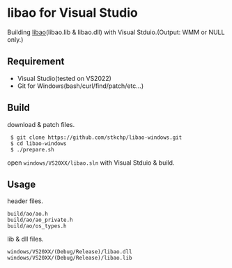 # libao for Visual Studio

Building [libao](https://www.xiph.org/ao/)(libao.lib & libao.dll) with Visual Stduio.(Output: WMM or NULL only.)

## Requirement

- Visual Studio(tested on VS2022)
- Git for Windows(bash/curl/find/patch/etc...)


## Build

download & patch files.

```.text
 $ git clone https://github.com/stkchp/libao-windows.git
 $ cd libao-windows
 $ ./prepare.sh
```

open `windows/VS20XX/libao.sln` with Visual Stduio & build.


## Usage

header files.

```.text
build/ao/ao.h
build/ao/ao_private.h
build/ao/os_types.h
```

lib & dll files.

```.text
windows/VS20XX/(Debug/Release)/libao.dll
windows/VS20XX/(Debug/Release)/libao.lib
```

